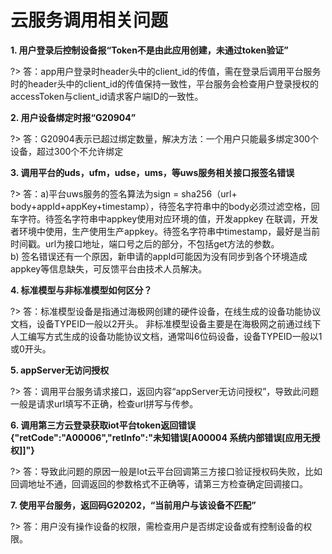# 云服务调用相关问题

**1. 用户登录后控制设备报“Token不是由此应用创建，未通过token验证”**

?> 答：app用户登录时header头中的client_id的传值，需在登录后调用平台服务时的header头中的client_id的传值保持一致性，平台服务会检查用户登录授权的accessToken与client_id请求客户端ID的一致性。



**2. 用户设备绑定时报“G20904”**

?> 答：G20904表示已超过绑定数量，解决方法：一个用户只能最多绑定300个设备，超过300个不允许绑定


**3. 调用平台的uds，ufm，udse，ums，等uws服务相关接口报签名错误**

?>  答：a)平台uws服务的签名算法为sign = sha256（url+ body+appId+appKey+timestamp），待签名字符串中的body必须过滤空格，回车字符。待签名字符串中appkey使用对应环境的值，开发appkey 在联调，开发者环境中使用，生产使用生产appkey。待签名字符串中timestamp，最好是当前时间戳。url为接口地址，端口号之后的部分，不包括get方法的参数。<br/>
b) 签名错误还有一个原因，新申请的appId可能因为没有同步到各个环境造成appkey等信息缺失，可反馈平台由技术人员解决。


**4. 标准模型与非标准模型如何区分？**

?>  答：标准模型设备是指通过海极网创建的硬件设备，在线生成的设备功能协议文档，设备TYPEID一般以2开头。
非标准模型设备主要是在海极网之前通过线下人工编写方式生成的设备功能协议文档，通常叫6位码设备，设备TYPEID一般以1或0开头。


**5. appServer无访问授权**

?>  答：调用平台服务请求接口，返回内容“appServer无访问授权”，导致此问题一般是请求url填写不正确，检查url拼写与传参。



**6. 调用第三方云登录获取iot平台token返回错误{"retCode":"A00006","retInfo":"未知错误[A00004 系统内部错误[应用无授权]]"}**

?>  答：导致此问题的原因一般是Iot云平台回调第三方接口验证授权码失败，比如回调地址不通，回调返回的参数格式不正确等，请第三方检查确定回调接口。

**7. 使用平台服务，返回码G20202，“当前用户与该设备不匹配”**

?>  答：用户没有操作设备的权限，需检查用户是否绑定设备或有控制设备的权限。

